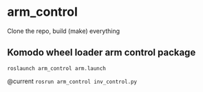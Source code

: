 # arm_control

Clone the repo, build (make) everything

## Komodo wheel loader arm control package 


```roslaunch arm_control arm.launch```

@current
```rosrun arm_control inv_control.py```
